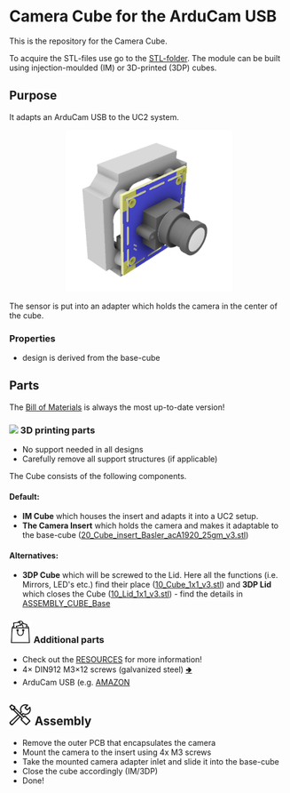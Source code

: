 # Camera Cube for the ArduCam USB
This is the repository for the Camera Cube.

To acquire the STL-files use go to the [STL-folder](./STL). The module can be built using injection-moulded (IM) or 3D-printed (3DP) cubes.

## Purpose
It adapts an ArduCam USB to the UC2 system.

<p align="center">
<img src="./IMAGES/Assembly_ArducamUSB.PNG" width="300">
</p>

The sensor is put into an adapter which holds the camera in the center of the cube. 

### Properties
* design is derived from the base-cube

## Parts
The [Bill of Materials](https://docs.google.com/spreadsheets/d/1U1MndGKRCs0LKE5W8VGreCv9DJbQVQv7O6kgLlB6ZmE/edit?usp=sharing) is always the most up-to-date version!

### <img src="../IMAGES/P.png" height="40"> 3D printing parts
* No support needed in all designs
* Carefully remove all support structures (if applicable)

The Cube consists of the following components.

#### Default:
* **IM Cube** which houses the insert and adapts it into a UC2 setup.
* **The Camera Insert** which holds the camera and makes it adaptable to the base-cube ([20_Cube_insert_Basler_acA1920_25gm_v3.stl](../RAW/STL))

#### Alternatives:
* **3DP Cube** which will be screwed to the Lid. Here all the functions (i.e. Mirrors, LED's etc.) find their place ([10_Cube_1x1_v3.stl](../RAW/STL)) and **3DP Lid** which closes the Cube ([10_Lid_1x1_v3.stl](../RAW/STL)) - find the details in [ASSEMBLY_CUBE_Base](../ASSEMBLY_CUBE_Base)


### <img src="./IMAGES/B.png" height="40"> Additional parts
* Check out the [RESOURCES](../../TUTORIALS/RESOURCES) for more information!
* 4× DIN912 M3×12 screws (galvanized steel) [🢂](https://eshop.wuerth.de/Zylinderschraube-mit-Innensechskant-SHR-ZYL-ISO4762-88-IS25-A2K-M3X12/00843%20%2012.sku/de/DE/EUR/)
* ArduCam USB (e.g. [AMAZON](https://www.amazon.com/Arducam-Camera-Raspberry-Windows-Android/dp/B07YHK63DS)


## <img src="./IMAGES/A.png" height="40"> Assembly
* Remove the outer PCB that encapsulates the camera
* Mount the camera to the insert using 4x M3 screws
* Take the mounted camera adapter inlet and slide it into the base-cube
* Close the cube accordingly (IM/3DP)
* Done!
